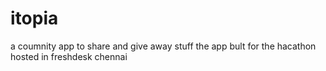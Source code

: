 # itopia
a coumnity app to share and give away stuff
the app bult for the hacathon hosted in freshdesk chennai
